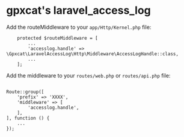 # gpxcat's laravel_access_log

Add the routeMiddleware to your `app/Http/Kernel.php` file:

```
    protected $routeMiddleware = [
        ...
        'accesslog.handle' => \Gpxcat\LaravelAccessLog\Http\Middleware\AccessLogHandle::class,
        ...
    ];

```

Add the middleware to your `routes/web.php` or `routes/api.php` file:

```

Route::group([
    'prefix' => 'XXXX',
    'middleware' => [
        'accesslog.handle',
    ],
], function () {
    ...
});

```
